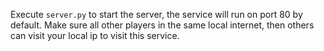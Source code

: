 Execute `server.py` to start the server, the service will run on port 80 by default. Make sure all other players in the same local internet, then others can visit your local ip to visit this service.
